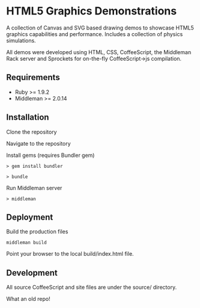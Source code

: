HTML5 Graphics Demonstrations
=============================

A collection of Canvas and SVG based drawing demos to showcase HTML5 graphics 
capabilities and performance.
Includes a collection of physics simulations.

All demos were developed using HTML, CSS, CoffeeScript, the Middleman Rack server and 
Sprockets for on-the-fly CoffeeScript->js compilation.

## Requirements

* Ruby >= 1.9.2
* Middleman >= 2.0.14

## Installation

Clone the repository

Navigate to the repository

Install gems (requires Bundler gem)

  `> gem install bundler`
  
  `> bundle`
  
Run Middleman server

  `> middleman`

## Deployment

Build the production files
  
  `middleman build`

Point your browser to the local build/index.html file.

## Development

All source CoffeeScript and site files are under the source/ directory.

What an old repo!
